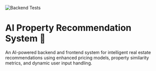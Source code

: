 ![Backend Tests](https://github.com/VaibhavDwivediBITS/ai-property-recommendation/actions/workflows/backend-tests.yml/badge.svg)

# AI Property Recommendation System 🏡

An AI-powered backend and frontend system for intelligent real estate recommendations using enhanced pricing models, property similarity metrics, and dynamic user input handling.
